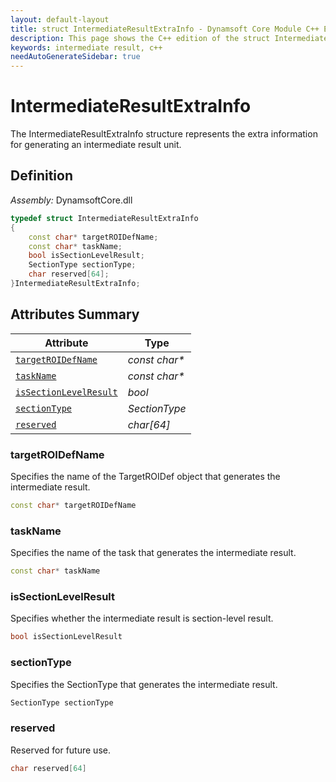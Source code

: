 ```yaml
---
layout: default-layout
title: struct IntermediateResultExtraInfo - Dynamsoft Core Module C++ Edition API Reference
description: This page shows the C++ edition of the struct IntermediateResultExtraInfo in Dynamsoft Core Module.
keywords: intermediate result, c++
needAutoGenerateSidebar: true
---
```


# IntermediateResultExtraInfo

The IntermediateResultExtraInfo structure represents the extra information for generating an intermediate result unit.

## Definition

*Assembly:* DynamsoftCore.dll

```cpp
typedef struct IntermediateResultExtraInfo
{
    const char* targetROIDefName;
    const char* taskName;
    bool isSectionLevelResult;
    SectionType sectionType;  
    char reserved[64];
}IntermediateResultExtraInfo;
```

## Attributes Summary

| Attribute                                             | Type                                |
| ----------------------------------------------------- | ----------------------------------- |
| [`targetROIDefName`](#targetroidefname)               | *const char\**                      |
| [`taskName`](#taskname)                               | *const char\**                      |
| [`isSectionLevelResult`](#issectionlevelresult)       | *bool*                              |
| [`sectionType`](#sectiontype)                         | *SectionType*                       |
| [`reserved`](#reserved)                               | *char[64]*                          |

### targetROIDefName

Specifies the name of the TargetROIDef object that generates the intermediate result.

```cpp
const char* targetROIDefName
```

### taskName

Specifies the name of the task that generates the intermediate result.

```cpp
const char* taskName
```

### isSectionLevelResult

Specifies whether the intermediate result is section-level result.

```cpp
bool isSectionLevelResult
```

### sectionType

Specifies the SectionType that generates the intermediate result.

```cpp
SectionType sectionType
```

### reserved

Reserved for future use.

```cpp
char reserved[64]
```
